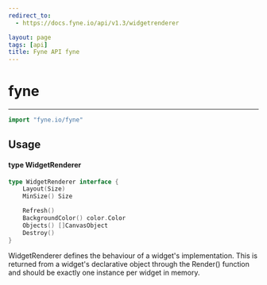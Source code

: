 ```yaml
---
redirect_to:
  - https://docs.fyne.io/api/v1.3/widgetrenderer

layout: page
tags: [api]
title: Fyne API fyne
---
```



# fyne
---
```go
import "fyne.io/fyne"
```

## Usage

#### type WidgetRenderer

```go
type WidgetRenderer interface {
	Layout(Size)
	MinSize() Size

	Refresh()
	BackgroundColor() color.Color
	Objects() []CanvasObject
	Destroy()
}
```

WidgetRenderer defines the behaviour of a widget's implementation. This is returned from a widget's declarative object through the Render() function and should be exactly one instance per widget in memory.
